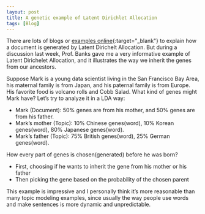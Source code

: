 ```yaml
---
layout: post
title: A genetic example of Latent Dirichlet Allocation
tags: [Blog]
---
```

There are lots of blogs or [examples online](https://www.quora.com/What-is-a-good-explanation-of-Latent-Dirichlet-Allocation){:target="_blank"} to explain how a document is generated by Latent Dirichelt Allocation. But during a discussion last week, Prof. Banks gave me a very informative example of Latent Dirichelet Allocation, and it illustrates the way we inherit the genes from our ancestors.

Suppose Mark is a young data scientist living in the San Francisco Bay Area, his maternal family is from Japan, and his paternal family is from Europe. His favorite food is volcano rolls and Cobb Salad. What kind of genes might Mark have? Let’s try to analyze it in a LDA way:

*	Mark (Document): 50% genes are from his mother, and 50% genes are from his father.
*	Mark’s mother (Topic): 10% Chinese genes(word), 10% Korean genes(word), 80% Japanese genes(word).
*	Mark’s father (Topic): 75% British genes(word), 25% German genes(word).

How every part of genes is chosen(generated) before he was born?

*	First, choosing if he wants to inherit the gene from his mother or his father
*	Then picking the gene based on the probability of the chosen parent

This example is impressive and I personally think it’s more reasonable than many topic modeling examples, since usually the way people use words and make sentences is more dynamic and unpredictable.
